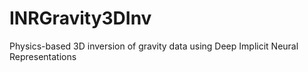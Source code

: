# INRGravity3DInv
Physics-based 3D inversion of gravity data using Deep Implicit Neural Representations
